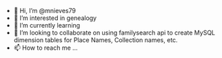 - 👋 Hi, I’m @mnieves79
- 👀 I’m interested in genealogy
- 🌱 I’m currently learning 
- 💞️ I’m looking to collaborate on using familysearch api to create MySQL dimension tables for Place Names, Collection names, etc.
- 📫 How to reach me ...

<!---
mnieves79/mnieves79 is a ✨ special ✨ repository because its `README.md` (this file) appears on your GitHub profile.
You can click the Preview link to take a look at your changes.
--->
